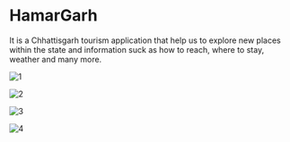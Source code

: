 # HamarGarh
It is a Chhattisgarh tourism application that help us to explore new places within the state and information suck as how to reach, where to stay, weather and many more.



![1](https://github.com/shubhamdubbey/HamarGarh/assets/86228943/0790c5d7-2a37-4ea2-8a05-195df99e6c1a)


![2](https://github.com/shubhamdubbey/HamarGarh/assets/86228943/d561df51-302a-4ff6-821a-963567768168)


![3](https://github.com/shubhamdubbey/HamarGarh/assets/86228943/3e22dfd9-947d-438a-b2a3-701010b5856d)


![4](https://github.com/shubhamdubbey/HamarGarh/assets/86228943/87a7d64a-0359-4099-968b-0a140dce97b9)
